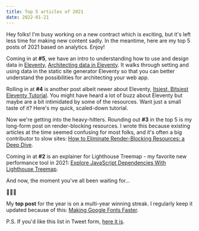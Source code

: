 ```yaml
---
title: Top 5 articles of 2021
date: 2022-01-21
---
```


Hey folks! I'm busy working on a new contract which is exciting, but it's left less time for making new content sadly. In the meantime, here are my top 5 posts of 2021 based on analytics. Enjoy!

Coming in at **#5**, we have an intro to understanding how to use and design data in [Eleventy](https://www.11ty.dev/), [Architecting data in Eleventy](https://sia.codes/posts/architecting-data-in-eleventy/). It walks through setting and using data in the static site generator Eleventy so that you can better understand the possibilities for architecting your web app.

Rolling in at **#4** is another post albeit newer about Eleventy, [Itsiest, Bitsiest Eleventy Tutorial](https://sia.codes/posts/itsiest-bitsiest-eleventy-tutorial/). You might have heard a lot of buzz about Eleventy but maybe are a bit intimidated by some of the resources. Want just a small taste of it? Here's my quick, scaled-down tutorial.

Now we're getting into the heavy-hitters. Rounding out **#3** in the top 5 is my long-form post on render-blocking resources. I wrote this because existing articles at the time seemed confusing for most folks, and it's often a big contributor to slow sites: [How to Eliminate Render-Blocking Resources: a Deep Dive](https://sia.codes/posts/render-blocking-resources/).

Coming in at **#2** is an explainer for Lighthouse Treemap - my favorite new performance tool in 2021: [Explore JavaScript Dependencies With Lighthouse Treemap](https://sia.codes/posts/lighthouse-treemap/).

And now, the moment you've all been waiting for...

🥁🥁🥁

My **top post** for the year is on a multi-year winning streak. I regularly keep it updated because of this: [Making Google Fonts Faster](https://sia.codes/posts/making-google-fonts-faster/).

P.S. If you'd like this list in Tweet form, [here it is](https://twitter.com/TheGreenGreek/status/1478378578156867590).
